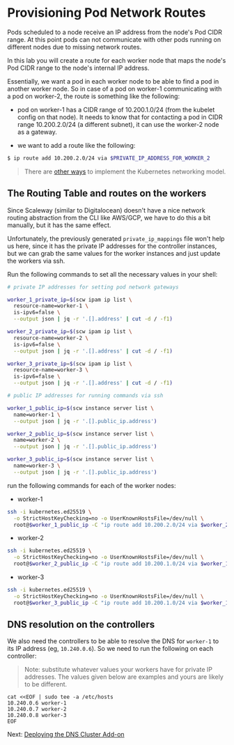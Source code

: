 # Provisioning Pod Network Routes

Pods scheduled to a node receive an IP address from the node's Pod CIDR range. At this point pods can not communicate with other pods running on different nodes due to missing network routes.

In this lab you will create a route for each worker node that maps the node's Pod CIDR range to the node's internal IP address.

Essentially, we want a pod in each worker node to be able to find a pod in another worker node. So in case of a pod on worker-1 communicating with a pod on worker-2, the route is something like the following:

- pod on worker-1 has a CIDR range of 10.200.1.0/24 (from the kubelet config on that node). It needs to know that for contacting a pod in CIDR range 10.200.2.0/24 (a different subnet), it can use the worker-2 node as a gateway.

- we want to add a route like the following:

```sh
$ ip route add 10.200.2.0/24 via $PRIVATE_IP_ADDRESS_FOR_WORKER_2
```

> There are [other ways](https://kubernetes.io/docs/concepts/cluster-administration/networking/#how-to-achieve-this) to implement the Kubernetes networking model.

## The Routing Table and routes on the workers

Since Scaleway (similar to Digitalocean) doesn't have a nice network routing abstraction from the CLI like AWS/GCP, we have to do this a bit manually, but it has the same effect.

Unfortunately, the previously generated `private_ip_mappings` file won't help us here, since it has the private IP addresses for the controller instances, but we can grab the same values for the worker instances and just update the workers via ssh.

Run the following commands to set all the necessary values in your shell:

```sh
# private IP addresses for setting pod network gateways

worker_1_private_ip=$(scw ipam ip list \
  resource-name=worker-1 \
  is-ipv6=false \
  --output json | jq -r '.[].address' | cut -d / -f1)

worker_2_private_ip=$(scw ipam ip list \
  resource-name=worker-2 \
  is-ipv6=false \
  --output json | jq -r '.[].address' | cut -d / -f1)

worker_3_private_ip=$(scw ipam ip list \
  resource-name=worker-3 \
  is-ipv6=false \
  --output json | jq -r '.[].address' | cut -d / -f1)

# public IP addresses for running commands via ssh

worker_1_public_ip=$(scw instance server list \
  name=worker-1 \
  --output json | jq -r '.[].public_ip.address')

worker_2_public_ip=$(scw instance server list \
  name=worker-2 \
  --output json | jq -r '.[].public_ip.address')

worker_3_public_ip=$(scw instance server list \
  name=worker-3 \
  --output json | jq -r '.[].public_ip.address')
```

run the following commands for each of the worker nodes:

- worker-1

```sh
ssh -i kubernetes.ed25519 \
  -o StrictHostKeyChecking=no -o UserKnownHostsFile=/dev/null \
  root@$worker_1_public_ip -C "ip route add 10.200.2.0/24 via $worker_2_private_ip;ip route add 10.200.3.0/24 via $worker_3_private_ip"
```

- worker-2

```sh
ssh -i kubernetes.ed25519 \
  -o StrictHostKeyChecking=no -o UserKnownHostsFile=/dev/null \
  root@$worker_2_public_ip -C "ip route add 10.200.1.0/24 via $worker_1_private_ip;ip route add 10.200.3.0/24 via $worker_3_private_ip"
```

- worker-3

```sh
ssh -i kubernetes.ed25519 \
  -o StrictHostKeyChecking=no -o UserKnownHostsFile=/dev/null \
  root@$worker_3_public_ip -C "ip route add 10.200.1.0/24 via $worker_1_private_ip;ip route add 10.200.2.0/24 via $worker_2_private_ip"
```

## DNS resolution on the controllers

We also need the controllers to be able to resolve the DNS for `worker-1` to its IP address (eg, `10.240.0.6`). So we need to run the following on each controller:

> Note: substitute whatever values your workers have for private IP addresses. The values given below are examples and yours are likely to be different.

```
cat <<EOF | sudo tee -a /etc/hosts
10.240.0.6 worker-1
10.240.0.7 worker-2
10.240.0.8 worker-3
EOF
```

Next: [Deploying the DNS Cluster Add-on](12-dns-addon.md)
